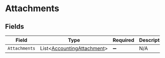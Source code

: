 # Attachments


## Fields

| Field                                                                     | Type                                                                      | Required                                                                  | Description                                                               |
| ------------------------------------------------------------------------- | ------------------------------------------------------------------------- | ------------------------------------------------------------------------- | ------------------------------------------------------------------------- |
| `Attachments`                                                             | List<[AccountingAttachment](../../models/shared/AccountingAttachment.md)> | :heavy_minus_sign:                                                        | N/A                                                                       |